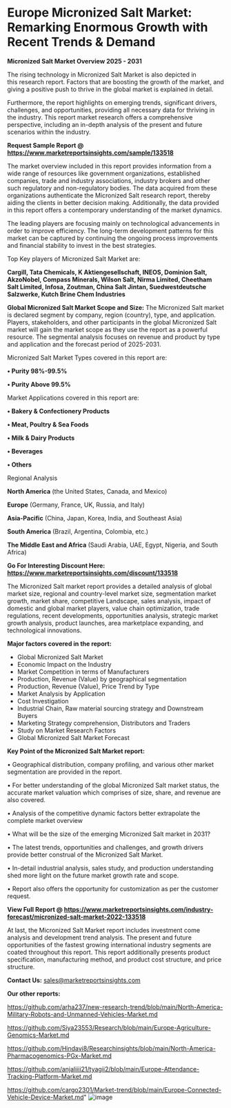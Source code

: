# Europe Micronized Salt Market: Remarking Enormous Growth with Recent Trends & Demand

<Strong> Micronized Salt Market Overview 2025 - 2031</strong>

The rising technology in Micronized Salt Market is also depicted in this research report. Factors that are boosting the growth of the market, and giving a positive push to thrive in the global market is explained in detail.

Furthermore, the report highlights on emerging trends, significant drivers, challenges, and opportunities, providing all necessary data for thriving in the industry. This report market research offers a comprehensive perspective, including an in-depth analysis of the present and future scenarios within the industry.

<strong>Request Sample Report @ <a href=https://www.marketreportsinsights.com/sample/133518>https://www.marketreportsinsights.com/sample/133518</a></strong>

The market overview included in this report provides information from a wide range of resources like government organizations, established companies, trade and industry associations, industry brokers and other such regulatory and non-regulatory bodies. The data acquired from these organizations authenticate the Micronized Salt research report, thereby aiding the clients in better decision making. Additionally, the data provided in this report offers a contemporary understanding of the market dynamics.

The leading players are focusing mainly on technological advancements in order to improve efficiency. The long-term development patterns for this market can be captured by continuing the ongoing process improvements and financial stability to invest in the best strategies.

Top Key players of Micronized Salt Market are:

<strong>Cargill, Tata Chemicals, K Aktiengesellschaft, INEOS, Dominion Salt, AkzoNobel, Compass Minerals, Wilson Salt, Nirma Limited, Cheetham Salt Limited, Infosa, Zoutman, China Salt Jintan, Suedwestdeutsche Salzwerke, Kutch Brine Chem Industries</strong>

<strong><b>Global Micronized Salt Market Scope and Size:</b></strong>
The Micronized Salt market is declared segment by company, region (country), type, and application. Players, stakeholders, and other participants in the global Micronized Salt market will gain the market scope as they use the report as a powerful resource. The segmental analysis focuses on revenue and product by type and application and the forecast period of 2025-2031.

Micronized Salt Market Types covered in this report are:

<strong>• Purity 98%-99.5%

• Purity Above 99.5%</strong>

Market Applications covered in this report are:

<strong>• Bakery & Confectionery Products

• Meat, Poultry & Sea Foods

• Milk & Dairy Products

• Beverages

• Others</strong> 

Regional Analysis

<strong>North America</strong> (the United States, Canada, and Mexico)

<strong>Europe</strong> (Germany, France, UK, Russia, and Italy)

<strong>Asia-Pacific</strong> (China, Japan, Korea, India, and Southeast Asia)

<strong>South America</strong> (Brazil, Argentina, Colombia, etc.)

<strong>The Middle East and Africa</strong> (Saudi Arabia, UAE, Egypt, Nigeria, and South Africa)

<strong>Go For Interesting Discount Here: <a href=https://www.marketreportsinsights.com/discount/133518>https://www.marketreportsinsights.com/discount/133518</a></strong>

The Micronized Salt market report provides a detailed analysis of global market size, regional and country-level market size, segmentation market growth, market share, competitive Landscape, sales analysis, impact of domestic and global market players, value chain optimization, trade regulations, recent developments, opportunities analysis, strategic market growth analysis, product launches, area marketplace expanding, and technological innovations.

<strong><b>Major factors covered in the report:</b></strong>
<ul>
  <li>Global Micronized Salt Market </li>
  <li>Economic Impact on the Industry</li>
  <li>Market Competition in terms of Manufacturers</li>
  <li>Production, Revenue (Value) by geographical segmentation</li>
  <li>Production, Revenue (Value), Price Trend by Type</li>
  <li>Market Analysis by Application</li>
  <li>Cost Investigation</li>
  <li>Industrial Chain, Raw material sourcing strategy and Downstream Buyers</li>
  <li>Marketing Strategy comprehension, Distributors and Traders</li>
  <li>Study on Market Research Factors</li>
  <li>Global Micronized Salt Market Forecast</li>
</ul>

<strong><b>Key Point of the Micronized Salt Market report:</b></strong>

• Geographical distribution, company profiling, and various other market segmentation are provided in the report.

• For better understanding of the global Micronized Salt market status, the accurate market valuation which comprises of size, share, and revenue are also covered.

• Analysis of the competitive dynamic factors better extrapolate the complete market overview

• What will be the size of the emerging Micronized Salt market in 2031?

• The latest trends, opportunities and challenges, and growth drivers provide better construal of the Micronized Salt Market.

• In-detail industrial analysis, sales study, and production understanding shed more light on the future market growth rate and scope.

• Report also offers the opportunity for customization as per the customer request.

<strong><b>View Full Report @ <a href=https://www.marketreportsinsights.com/industry-forecast/micronized-salt-market-2022-133518>https://www.marketreportsinsights.com/industry-forecast/micronized-salt-market-2022-133518</a></b></strong>


At last, the Micronized Salt Market report includes investment come analysis and development trend analysis. The present and future opportunities of the fastest growing international industry segments are coated throughout this report. This report additionally presents product specification, manufacturing method, and product cost structure, and price structure.

<strong>Contact Us:</strong>
sales@marketreportsinsights.com

<strong>Our other reports:</strong>

<a href=https://github.com/arha237/new-research-trend/blob/main/North-America-Military-Robots-and-Unmanned-Vehicles-Market.md>https://github.com/arha237/new-research-trend/blob/main/North-America-Military-Robots-and-Unmanned-Vehicles-Market.md</a>

<a href=https://github.com/Siya23553/Research/blob/main/Europe-Agriculture-Genomics-Market.md>https://github.com/Siya23553/Research/blob/main/Europe-Agriculture-Genomics-Market.md</a>

<a href=https://github.com/Hindavi8/Researchinsights/blob/main/North-America-Pharmacogenomics-PGx-Market.md>https://github.com/Hindavi8/Researchinsights/blob/main/North-America-Pharmacogenomics-PGx-Market.md</a>

<a href=https://github.com/anjaliiii21/tyagii2/blob/main/Europe-Attendance-Tracking-Platform-Market.md>https://github.com/anjaliiii21/tyagii2/blob/main/Europe-Attendance-Tracking-Platform-Market.md</a>

<a href=https://github.com/cargo2301/Market-trend/blob/main/Europe-Connected-Vehicle-Device-Market.md>https://github.com/cargo2301/Market-trend/blob/main/Europe-Connected-Vehicle-Device-Market.md</a>"
![image](https://github.com/user-attachments/assets/4e0e18dd-89f7-4f45-9af7-626bda1c6a6d)
